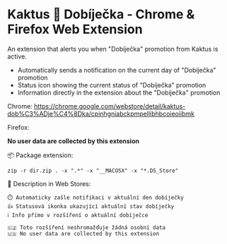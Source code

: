 # Kaktus 🌵 Dobíječka - Chrome & Firefox Web Extension

An extension that alerts you when "Dobíječka" promotion from Kaktus is active.

- Automatically sends a notification on the current day of "Dobíječka" promotion
- Status icon showing the current status of "Dobíječka" promotion
- Information directly in the extension about the "Dobíječka" promotion

Chrome: https://chrome.google.com/webstore/detail/kaktus-dob%C3%ADje%C4%8Dka/cpinhgniabckpmpellibhbcoieoiibmk

Firefox: 

**No user data are collected by this extension**

📦 Package extension: 

    zip -r dir.zip . -x ".*" -x "__MACOSX" -x "*.DS_Store"

💬 Description in Web Stores:

    ⏱️ Automaticky zašle notifikaci v aktuální den dobíječky
    👍 Statusová ikonka ukazující aktuální stav dobíječky
    ℹ️ Info přímo v rozšíření o aktuální dobíječce

    🇨🇿 Toto rozšíření neshromažďuje žádná osobní data
    🇺🇸 No user data are collected by this extension